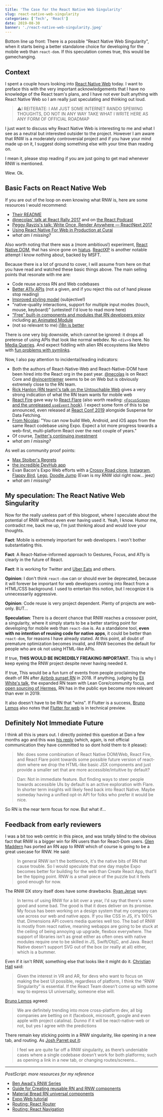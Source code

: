 ```yaml
---
title: 'The Case for the React Native Web Singularity'
slug: react-native-web-singularity
categories: ['Tech', 'React']
date: 2019-08-30
banner: './react-native-web-singularity.jpeg'
---
```


Bottom line up front: There is a possible "React Native Web Singularity", when it starts being a better standalone choice for developing for the mobile web than `react-dom`. If this speculation comes true, this would be gamechanging.

## Context

I spent a couple hours looking into [React Native Web](https://github.com/necolas/react-native-web) today. I want to preface this with the very important acknowledgements that I have no knowledge of the React team's plans, and I have not ever built anything with React Native Web so I am really just speculating and thinking out loud.

> ⚠️I REITERATE: I AM JUST SOME INTERNET RANDO SPEWING THOUGHTS, DO NOT IN ANY WAY TAKE WHAT I WRITE HERE AS ANY FORM OF OFFICIAL ROADMAP

I just want to discuss why React Native Web is interesting to me and what I see as a neutral but interested outsider to the project. However I am aware that RNW is a moderately controversial project and if you have your mind made up on it, I suggest doing something else with your time than reading on.

I mean it, please stop reading if you are just going to get mad whenever RNW is mentioned.

Wew. Ok.

## Basic Facts on React Native Web

If you are out of the loop on even knowing what RNW is, here are some resources I would recommend:

- [Their README](https://github.com/necolas/react-native-web#react-native-for-web)
- [@necolas' talk at React Rally 2017](https://www.youtube.com/watch?v=tFFn39lLO-U) and on [the React Podcast](https://changelog.com/reactpodcast/1)
- [Peggy Rayzis's talk: Write Once, Render Anywhere — ReactNext 2017](https://www.youtube.com/watch?v=HLWM2uhv2wI&feature=youtu.be)
- [Using React Native For Web in Production at Curai](https://medium.com/curai-tech/using-react-native-for-web-in-production-at-curai-53202945b0b3)
- _what am I missing?_

Also worth noting that there was a (more ambitious!) experiment, [React Native DOM](https://github.com/vincentriemer/react-native-dom/), that has since gone on [hiatus](https://github.com/vincentriemer/react-native-dom/issues/102). [ReactXP](https://microsoft.github.io/reactxp/) is another notable attempt I know nothing about, backed by MSFT.

Because there is a lot of ground to cover, I will assume from here on that you have read and watched these basic things above. The main selling points that resonate with me are:

- Code reuse across RN and Web codebases
- [Better A11y APIs](https://github.com/necolas/react-native-web/blob/master/docs/guides/accessibility.md) (not a given, and if you reject this out of hand please stop reading)
- [Improved styling model](https://github.com/necolas/react-native-web/blob/master/docs/guides/style.md) (subjective!)
- "native-quality interactions, support for multiple input modes (touch, mouse, keyboard)" (untested! I'd love to read more here)
- ["Free" built-in components and modules that RN developers enjoy](https://github.com/necolas/react-native-web#components) including [an Animated Module](https://github.com/necolas/react-native-web#modules)
- (not so relevant to me) [i18n is better](https://github.com/necolas/react-native-web/blob/master/docs/guides/internationalization.md)

There is one very big downside, which cannot be ignored: it drops all pretense of using APIs that look like normal webdev. No `<div>`s here. No [Media Queries](https://github.com/necolas/react-native-web/blob/master/docs/guides/style.md#what-about-media-queries). And expect fiddling with alien RN ecosystems like Metro with [fun problems with symlinks](https://github.com/facebook/metro/issues/1).

Now, I also pay attention to incidental/leading indicators:

- Both the authors of React-Native-Web and React-Native-DOM have been hired into the React org in the past year. [@necolas](https://twitter.com/necolas) is on React Core and [@vincentriemer](https://twitter.com/vincentriemer) seems to be on Web but is obviously extremely close to the RN team.
- [Rick Hanlon (RN team)'s talk on the Untouchable Web](https://www.youtube.com/watch?v=LhKglxQT4sU) gives a very strong indication of what the RN team wants for mobile web
- [React Fire](https://github.com/facebook/react/issues/13525) gave way to [React Flare](https://github.com/facebook/react/issues/15257) (also worth reading: [`<FocusScope>` and the unreleased `useEvent` hook](https://github.com/facebook/react/issues/16009)). I expect some form of this to be announced, even released at [React Conf 2019](https://conf.reactjs.org/) alongside Suspense for Data Fetching.
- [From Nicolas](https://mobile.twitter.com/necolas/status/1136687268377219073): "You can now build Web, Android, and iOS apps from the same React codebase using Expo. Expect a lot more progress towards a web-first, multi-platform React over the next couple of years."
- Of course, [Twitter's continuing investment](https://twitter.com/paularmstrong/status/1070472670452559872)
- _what am I missing?_

As well as community proof points:

- [Max Stoiber's Regrets](https://mxstbr.com/thoughts/tech-choice-regrets-at-spectrum/)
- [the incredible DevHub app](https://github.com/devhubapp/devhub)
- Evan Bacon's Expo Web efforts with a [Crossy Road clone](https://github.com/EvanBacon/Expo-Crossy-Road), [Instagram](https://github.com/EvanBacon/Instagram), [Flappy Bird](https://flappybacon.netlify.com/), [Lego](https://ldr.netlify.com/), [Doodle Jump](https://doodlejump.netlify.com/) (Evan is my RNW idol right now... jeez)
- _what am I missing?_

## My speculation: The React Native Web Singularity

Now for the really useless part of this blogpost, where I speculate about the potential of RNW without even ever having used it. Yeah, I know. Humor me, contradict me, back me up, I'm just thinking aloud and would love your thoughts.

**Fact**: Mobile is extremely important for web developers. I won't bother substantiating this.

**Fact**: A React-Native-informed approach to Gestures, Focus, and A11y is clearly in the future of React.

**Fact**: It is working for Twitter and [Uber Eats](https://www.youtube.com/watch?v=RV9rxrNIxnY) and others.

**Opinion**: I don't think `react-dom` can or should ever be deprecated, because it will forever be important for web developers coming into React from a HTML/CSS background. I used to entertain this notion, but I recognize it is unnecessarily aggressive.

**Opinion**: Code reuse is very project dependent. Plenty of projects are web-only. BUT...

**Speculation**: There is a decent chance that RNW reaches a crossover point, a singularity, where it simply starts to be a better starting point for developing for mobile web than `react-dom` is. As a standalone tool, **even with no intention of reusing code for native apps**, it could be better than `react-dom`, for reasons I have already stated. At this point, all doubt of premature optimization becomes invalid, and RNW becomes the default for people who are ok not using HTML-like APIs.

If true, **THIS WOULD BE INCREDIBLY FREAKING IMPORTANT.** This is why I keep eyeing the RNW project despite never having needed it.

If true, This would be a fun turn of events from people proclaiming the death of RN after [Airbnb sunset RN](https://medium.com/airbnb-engineering/sunsetting-react-native-1868ba28e30a) in 2018. If anything, judging by [Eli White's talk](https://mobile.twitter.com/Eli_White/status/1123490937785782273), the expanded RN team with Lean Core/community focus, and [open sourcing of Hermes](https://www.youtube.com/watch?v=zEjqDWqeDdg), RN has in the public eye become more relevant than ever in 2019.

It also doesn't have to be RN that "wins". If Flutter is a success, [Bruno Lemos](https://twitter.com/brunolemos) also notes that [Flutter for web](https://flutter.dev/web) is in technical preview.

## Definitely Not Immediate Future

I think all this is years out. I directly pointed this question at Dan a few months ago and this was [his reply](https://mobile.twitter.com/dan_abramov/status/1135421892851064832) (which, again, is not official communication they have committed to so dont hold them to it please):

> Me: does some combination of React Native DOM/Web, React Fire, and React Flare point towards some possible future version of react-dom where we drop the HTML-like basic JSX components and just provide a smaller set that are more accessible/intuitive by default?

> Dan: Not in immediate feature. But finding ways to steer people towards accessible UIs by default is an active exploration with Flare. In shorter term insights will likely feed back into React Native. Maybe someday having a unified opt-in API for folks who prefer it would be nice.

So RN is the near term focus for now. But what if...

## Feedback from early reviewers

I was a bit too web centric in this piece, and was totally blind to the obvious fact that RNW is a bigger win for RN users than for React-Dom users. [Glen Maddern](http://twitter.com/glenmaddern) has ported an RN app to RNW which of course is going to be a great usecase for RNW. He said:

> In general RNW isn't the bottleneck, it's the native bits of RN that cause trouble. So I would speculate that one day maybe Expo becomes better for building for the web than Create React App, that'll be the tipping point. RNW is a small piece of the puzzle but it feels good enough for now.

The RNW DX story itself does have some drawbacks. [Ryan Jerue](https://twitter.com/rjerue) says:

> In terms of using RNW for a bit over a year, I'd say that there's some good and some bad. The good is that it does deliver on its promise. My focus has been working on a design system that my company can use across our web and native apps. If you like CSS in JS, it's 100% that. Dimensions API covers media queries well too. The bad of RNW is mostly from react native, meaning webapps are going to be stuck at the ceiling of being annoying up upgrade, flexbox everywhere. The support of libraries isn't as great either as often ones with native modules require one to be skilled in JS, Swift/ObjC, and Java. React Native doesn't support SVG out of the box (or really at all) either, which is a bummer.

Even if it isn't RNW, something else that looks like it might do it. [Christian Hall](https://twitter.com/jchristianhall) said:

> Given the interest in VR and AR, for devs who want to focus on making the best UI possible, regardless of platform, I think the “RNW Singularity” is essential. If the React Team doesn’t come up with some way to express UI universally, someone else will.

[Bruno Lemos](https://twitter.com/brunolemos) agreed:

> We are definitely trending into more cross-platform dev, all big companies are betting on it (facebook, microsoft, google and even apple with project catalina). Dunno if it will be react-native-web or not, but yes I agree with the predictions

There remain key sticking points in a RNW singularity, like opening in a new tab, and routing. As [Josh Parret put it](https://twitter.com/JTParrett/status/1167853538057379840):

> I feel we are quite far off a RNW singularity, as there’s undeniable cases where a single codebase doesn’t work for both platforms; such as opening a link in a new tab, or changing routes/screens...

---

_PostScript: more resources for my reference_

- [Ben Awad's RNW Series](https://www.reddit.com/r/reactjs/comments/aw65z8/react_native_web_workout_app_tutorial/)
- [Guide for Creating reusable RN and RNW components](https://medium.com/@yannickdot/write-once-run-anywhere-with-create-react-native-app-and-react-native-web-ad40db63eed0)
- [Material Bread RN universal components](https://www.reddit.com/r/reactjs/comments/brgtqb/how_to_make_a_react_component_library_for_both/eoge9yo/)
- [Expo Web tutorial](https://medium.com/@toastui/from-zero-to-publish-expo-web-react-native-for-web-tutorial-e3e020d6d3ff)
- [Routing: React Router](https://github.com/edupooch/simple-crna-routing)
- [Routing: React Navigation](https://pickering.org/using-react-native-react-native-web-and-react-navigation-in-a-single-project-cfd4bcca16d0)

